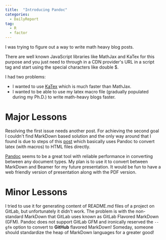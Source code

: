 ```yaml
---
title:  "Introducing Pandoc"
categories: 
  - DailyReport 
tag: 
  - R
  - factor   
---
```

I was trying to figure out a way to write math heavy blog posts. 
<!-- more -->
There are well known JavaScript libraries like MathJax and KaTex for this purpose and you just need to through in a CDN provider's URL in a script tag and start using the special characters like double $. 

I had two problems:
- I wanted to use [KaTex]() which is much faster than MathJax. 
- I wanted to be able to use my latex macro file (gradually populated during my Ph.D.) to write math-heavy blogs faster. 

# Major Lessons
Resolving the first issue needs another post. 
For achieving the second goal I couldn't find MarkDown based solution and the only way around that I found is due to steps of this [post](http://shuvomoy.github.io/blog/non-technical/2016/01/16/Writing-math-heavy-blogs.html) which basically uses Pandoc to convert latex (with macros) to HTML files directly.  

[Pandoc](https://pandoc.org/) seems to be a great tool with reliable performance in converting between any document types. My plan is to use it to convert between MarkDown and Beamer for my future presentation. It would be fun to have a web friendly version of presentation along with the PDF version. 

# Minor Lessons
I tried to use it for generating content of README.md files of a project on GitLab, but unfortunately it didn't work. The problem is with the non-standard MarkDown that GitLab uses known as GitLab Flavored MarkDown (GFM). Pandoc does not support GitLab GFM and ironically reserved the `--gfm` option to convert to **GitHub** flavored MarkDown! Someday, someone should standardize the heap of MarkDown languages for a greater good! 






